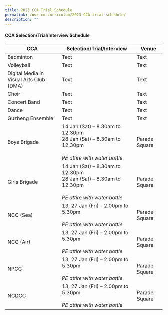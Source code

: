 ```yaml
---
title: 2023 CCA Trial Schedule
permalink: /our-co-curriculum/2023-CCA-trial-schedule/
description: ""
---
```

#### CCA Selection/Trial/Interview Schedule

| CCA | Selection/Trial/Interview | Venue |
| -------- | -------- | -------- |
| Badminton     | Text     | Text     |
| Volleyball     | Text     | Text     |
| Digital Media in Visual Arts Club (DMA)     | Text     | Text     |
| Choir    | Text     | Text     |
| Concert Band     | Text     | Text     |
| Dance     | Text     | Text     |
| Guzheng Ensemble    | Text     | Text     |
| Boys Brigade    | 14 Jan (Sat) – 8.30am to 12.30pm<br>28 Jan (Sat) – 8.30am to 12.30pm<br><br>*PE attire with water bottle*     | Parade Square     |
| Girls Brigade     | 14 Jan (Sat) – 8.30am to 12.30pm<br>28 Jan (Sat) – 8.30am to 12.30pm<br><br>*PE attire with water bottle*      | Parade Square     |
| NCC (Sea)    | 13, 27 Jan (Fri) – 2.00pm to 5.30pm <br><br>*PE attire with water bottle*     | Parade Square     |
| NCC (Air)     | 13, 27 Jan (Fri) – 2.00pm to 5.30pm <br><br>*PE attire with water bottle*    | Parade Square     |
| NPCC    | 13, 27 Jan (Fri) – 2.00pm to 5.30pm <br><br>*PE attire with water bottle*     | Parade Square     |
| NCDCC    | 13, 27 Jan (Fri) – 2.00pm to 5.30pm <br><br>*PE attire with water bottle*     | Parade Square     |